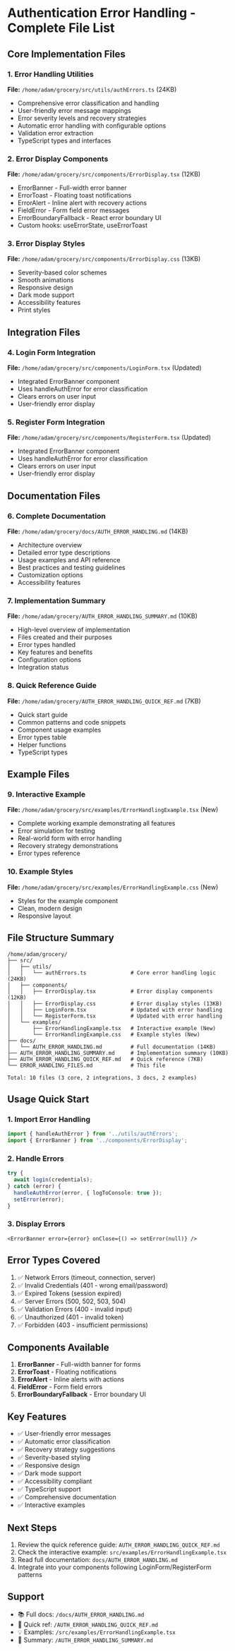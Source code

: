 # Authentication Error Handling - Complete File List

## Core Implementation Files

### 1. Error Handling Utilities
**File:** `/home/adam/grocery/src/utils/authErrors.ts` (24KB)
- Comprehensive error classification and handling
- User-friendly error message mappings
- Error severity levels and recovery strategies
- Automatic error handling with configurable options
- Validation error extraction
- TypeScript types and interfaces

### 2. Error Display Components
**File:** `/home/adam/grocery/src/components/ErrorDisplay.tsx` (12KB)
- ErrorBanner - Full-width error banner
- ErrorToast - Floating toast notifications
- ErrorAlert - Inline alert with recovery actions
- FieldError - Form field error messages
- ErrorBoundaryFallback - React error boundary UI
- Custom hooks: useErrorState, useErrorToast

### 3. Error Display Styles
**File:** `/home/adam/grocery/src/components/ErrorDisplay.css` (13KB)
- Severity-based color schemes
- Smooth animations
- Responsive design
- Dark mode support
- Accessibility features
- Print styles

## Integration Files

### 4. Login Form Integration
**File:** `/home/adam/grocery/src/components/LoginForm.tsx` (Updated)
- Integrated ErrorBanner component
- Uses handleAuthError for error classification
- Clears errors on user input
- User-friendly error display

### 5. Register Form Integration
**File:** `/home/adam/grocery/src/components/RegisterForm.tsx` (Updated)
- Integrated ErrorBanner component
- Uses handleAuthError for error classification
- Clears errors on user input
- User-friendly error display

## Documentation Files

### 6. Complete Documentation
**File:** `/home/adam/grocery/docs/AUTH_ERROR_HANDLING.md` (14KB)
- Architecture overview
- Detailed error type descriptions
- Usage examples and API reference
- Best practices and testing guidelines
- Customization options
- Accessibility features

### 7. Implementation Summary
**File:** `/home/adam/grocery/AUTH_ERROR_HANDLING_SUMMARY.md` (10KB)
- High-level overview of implementation
- Files created and their purposes
- Error types handled
- Key features and benefits
- Configuration options
- Integration status

### 8. Quick Reference Guide
**File:** `/home/adam/grocery/AUTH_ERROR_HANDLING_QUICK_REF.md` (7KB)
- Quick start guide
- Common patterns and code snippets
- Component usage examples
- Error types table
- Helper functions
- TypeScript types

## Example Files

### 9. Interactive Example
**File:** `/home/adam/grocery/src/examples/ErrorHandlingExample.tsx` (New)
- Complete working example demonstrating all features
- Error simulation for testing
- Real-world form with error handling
- Recovery strategy demonstrations
- Error types reference

### 10. Example Styles
**File:** `/home/adam/grocery/src/examples/ErrorHandlingExample.css` (New)
- Styles for the example component
- Clean, modern design
- Responsive layout

## File Structure Summary

```
/home/adam/grocery/
├── src/
│   ├── utils/
│   │   └── authErrors.ts              # Core error handling logic (24KB)
│   ├── components/
│   │   ├── ErrorDisplay.tsx           # Error display components (12KB)
│   │   ├── ErrorDisplay.css           # Error display styles (13KB)
│   │   ├── LoginForm.tsx              # Updated with error handling
│   │   └── RegisterForm.tsx           # Updated with error handling
│   └── examples/
│       ├── ErrorHandlingExample.tsx   # Interactive example (New)
│       └── ErrorHandlingExample.css   # Example styles (New)
├── docs/
│   └── AUTH_ERROR_HANDLING.md         # Full documentation (14KB)
├── AUTH_ERROR_HANDLING_SUMMARY.md     # Implementation summary (10KB)
├── AUTH_ERROR_HANDLING_QUICK_REF.md   # Quick reference (7KB)
└── ERROR_HANDLING_FILES.md            # This file

Total: 10 files (3 core, 2 integrations, 3 docs, 2 examples)
```

## Usage Quick Start

### 1. Import Error Handling
```typescript
import { handleAuthError } from '../utils/authErrors';
import { ErrorBanner } from '../components/ErrorDisplay';
```

### 2. Handle Errors
```typescript
try {
  await login(credentials);
} catch (error) {
  handleAuthError(error, { logToConsole: true });
  setError(error);
}
```

### 3. Display Errors
```tsx
<ErrorBanner error={error} onClose={() => setError(null)} />
```

## Error Types Covered

1. ✅ Network Errors (timeout, connection, server)
2. ✅ Invalid Credentials (401 - wrong email/password)
3. ✅ Expired Tokens (session expired)
4. ✅ Server Errors (500, 502, 503, 504)
5. ✅ Validation Errors (400 - invalid input)
6. ✅ Unauthorized (401 - invalid token)
7. ✅ Forbidden (403 - insufficient permissions)

## Components Available

1. **ErrorBanner** - Full-width banner for forms
2. **ErrorToast** - Floating notifications
3. **ErrorAlert** - Inline alerts with actions
4. **FieldError** - Form field errors
5. **ErrorBoundaryFallback** - Error boundary UI

## Key Features

- ✅ User-friendly error messages
- ✅ Automatic error classification
- ✅ Recovery strategy suggestions
- ✅ Severity-based styling
- ✅ Responsive design
- ✅ Dark mode support
- ✅ Accessibility compliant
- ✅ TypeScript support
- ✅ Comprehensive documentation
- ✅ Interactive examples

## Next Steps

1. Review the quick reference guide: `AUTH_ERROR_HANDLING_QUICK_REF.md`
2. Check the interactive example: `src/examples/ErrorHandlingExample.tsx`
3. Read full documentation: `docs/AUTH_ERROR_HANDLING.md`
4. Integrate into your components following LoginForm/RegisterForm patterns

## Support

- 📚 Full docs: `/docs/AUTH_ERROR_HANDLING.md`
- 🚀 Quick ref: `/AUTH_ERROR_HANDLING_QUICK_REF.md`
- 💡 Examples: `/src/examples/ErrorHandlingExample.tsx`
- 📝 Summary: `/AUTH_ERROR_HANDLING_SUMMARY.md`
